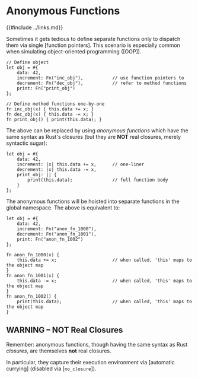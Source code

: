 Anonymous Functions
===================

{{#include ../links.md}}

Sometimes it gets tedious to define separate functions only to dispatch them via single [function pointers].
This scenario is especially common when simulating object-oriented programming ([OOP]).

```rust,no_run
// Define object
let obj = #{
    data: 42,
    increment: Fn("inc_obj"),           // use function pointers to
    decrement: Fn("dec_obj"),           // refer to method functions
    print: Fn("print_obj")
};

// Define method functions one-by-one
fn inc_obj(x) { this.data += x; }
fn dec_obj(x) { this.data -= x; }
fn print_obj() { print(this.data); }
```

The above can be replaced by using _anonymous functions_ which have the same syntax as Rust's closures
(but they are **NOT** real closures, merely syntactic sugar):

```rust,no_run
let obj = #{
    data: 42,
    increment: |x| this.data += x,      // one-liner
    decrement: |x| this.data -= x,
    print_obj: || {
        print(this.data);               // full function body
    }
};
```

The anonymous functions will be hoisted into separate functions in the global namespace.
The above is equivalent to:

```rust,no_run
let obj = #{
    data: 42,
    increment: Fn("anon_fn_1000"),
    decrement: Fn("anon_fn_1001"),
    print: Fn("anon_fn_1002")
};

fn anon_fn_1000(x) {
    this.data += x;                     // when called, 'this' maps to the object map
}
fn anon_fn_1001(x) {
    this.data -= x;                     // when called, 'this' maps to the object map
}
fn anon_fn_1002() {
    print(this.data);                   // when called, 'this' maps to the object map
}
```


WARNING &ndash; NOT Real Closures
--------------------------------

Remember: anonymous functions, though having the same syntax as Rust _closures_, are themselves
**not** real closures.

In particular, they capture their execution environment via [automatic currying]
(disabled via [`no_closure`]).
